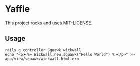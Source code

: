 # Yaffle 

This project rocks and uses MIT-LICENSE.

## Usage 
```
rails g controller Squawk wickwall
echo "<p><%= Wickwall.new.squawk("Hello World") %></p>" >> app/view/squawk/wickwall.html.erb
```